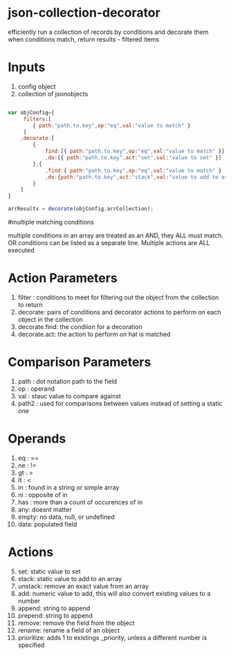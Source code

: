 # json-collection-decorator
efficiently run a collection of records by conditions and decorate them when conditions match, return results - filtered items

# Inputs
1. config object
2. collection of jsonobjects

```javascript

var objConfig={
	 filters:[
	 	{ path:"path.to.key",op:"eq",val:"value to match" }
	 ]
	,decorate:[
		{
			find:[{ path:"path.to.key",op:"eq",val:"value to match" }]
			,do:[{ path:"path.to.key",act:"set",val:"value to set" }]
		},{
			,find:{ path:"path.to.key",op:"eq",val:"value to match" }
			,do:{path:"path.to.key",act:"stack",val:"value to add to array" }
		}
	]
}

arrResults = decorate(objConfig,arrCollection);
```

#multiple matching conditions

multiple conditions in an array are treated as an AND, they ALL must match. OR conditions can be listed as a separate line. Multiple actions are ALL executed

# Action Parameters

1. filter : conditions to meet for filtering out the object from the collection to return
2. decorate: pairs of conditions and decorator actions to perform on each object in the collection
3. decorate.find: the condiion for a decoration
4. decorate.act: the action to perform on hat is matched

# Comparison Parameters

1. path : dot notation path to the field
2. op : operand
3. val : stauc value to compare against
4. path2 : used for comparisons between values instead of setting a static one


# Operands

1. eq : ==
2. ne : !=
3. gt : >
4. lt : <
5. in : found in a string or simple array
6. ni : opposite of in
7. has : more than a count of occurences of in
8. any: doesnt matter
9. empty: no data, null, or undefined
10. data: populated field

# Actions

5. set: static value to set
6. stack: static value to add to an array
7. unstack: remove an exact value from an array
7. add: numeric value to add, this will also convert existing values to a number
8. append: string to append
9. prepend: string to append
10. remove: remove the field from the object
10. rename: rename a field of an object
12. prioritize: adds 1 to existings _priority, unless a different number is specified

